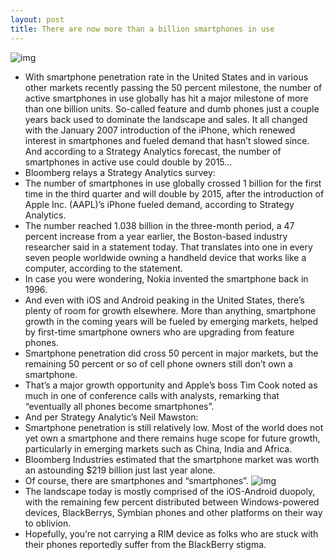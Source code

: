 ```yaml
---
layout: post
title: There are now more than a billion smartphones in use
---
```

![img](http://media.idownloadblog.com/wp-content/uploads/2012/09/iPhone-5-launch-madness.jpg)
* With smartphone penetration rate in the United States and in various other markets recently passing the 50 percent milestone, the number of active smartphones in use globally has hit a major milestone of more than one billion units. So-called feature and dumb phones just a couple years back used to dominate the landscape and sales. It all changed with the January 2007 introduction of the iPhone, which renewed interest in smartphones and fueled demand that hasn’t slowed since. And according to a Strategy Analytics forecast, the number of smartphones in active use could double by 2015…
* Bloomberg relays a Strategy Analytics survey:
* The number of smartphones in use globally crossed 1 billion for the first time in the third quarter and will double by 2015, after the introduction of Apple Inc. (AAPL)’s iPhone fueled demand, according to Strategy Analytics.
* The number reached 1.038 billion in the three-month period, a 47 percent increase from a year earlier, the Boston-based industry researcher said in a statement today. That translates into one in every seven people worldwide owning a handheld device that works like a computer, according to the statement.
* In case you were wondering, Nokia invented the smartphone back in 1996.
* And even with iOS and Android peaking in the United States, there’s plenty of room for growth elsewhere. More than anything, smartphone growth in the coming years will be fueled by emerging markets, helped by first-time smartphone owners who are upgrading from feature phones.
* Smartphone penetration did cross 50 percent in major markets, but the remaining 50 percent or so of cell phone owners still don’t own a smartphone.
* That’s a major growth opportunity and Apple’s boss Tim Cook noted as much in one of conference calls with analysts, remarking that “eventually all phones become smartphones”.
* And per Strategy Analytic’s Neil Mawston:
* Smartphone penetration is still relatively low. Most of the world does not yet own a smartphone and there remains huge scope for future growth, particularly in emerging markets such as China, India and Africa.
* Bloomberg Industries estimated that the smartphone market was worth an astounding $219 billion just last year alone.
* Of course, there are smartphones and “smartphones”.
![img](http://media.idownloadblog.com/wp-content/uploads/2012/07/blackberry-10-arrives-why-get-excited-0-e1342866981930.jpg)
* The landscape today is mostly comprised of the iOS-Android duopoly, with the remaining few percent distributed between Windows-powered devices, BlackBerrys, Symbian phones and other platforms on their way to oblivion.
* Hopefully, you’re not carrying a RIM device as folks who are stuck with their phones reportedly suffer from the BlackBerry stigma.

